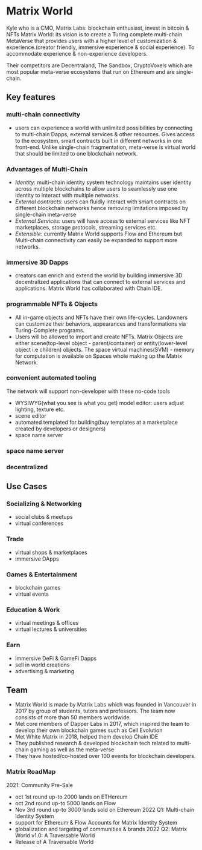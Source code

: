 # Matrix World
Kyle who is a CMO, Matrix Labs: blockchain enthusiast, invest in bitcoin & NFTs
Matrix World: its vision is to create a Turing complete multi-chain MetaVerse that provides users with a higher level of customization & experience.(creator friendly, immersive experience & social experience). To accommodate experience & non-experience developers. 

Their competitors are Decentraland, The Sandbox, CryptoVoxels which are most popular meta-verse ecosystems that run on Ethereum and are single-chain.
## Key features
### multi-chain connectivity
- users can experience a world with unlimited possibilities by connecting to multi-chain Dapps, external services & other resources. Gives access to the ecosystem, smart contracts built in different networks in one front-end. Unlike single-chain fragmentation, meta-verse is virtual world that should be limited to one blockchain network.
### Advantages of Multi-Chain
- *Identity*: multi-chain identity system technology maintains user identity across multiple blockchains to allow users to seamlessly use one identity to interact with multiple networks.
- *External contracts*: users can fluidly interact with smart contracts on different blockchain networks hence removing limitations imposed by single-chain meta-verse
- *External Services*: users will have access to external services like NFT marketplaces, storage protocols, streaming services etc.
- *Extensible*: currently Matrix World supports Flow and Ethereum but Multi-chain connectivity can easily be expanded to support more networks.

### immersive 3D Dapps
- creators can enrich and extend the world by building immersive 3D decentralized applications that can connect to external services and applications. Matrix World has collaborated with Chain IDE.

### programmable NFTs & Objects
- All in-game objects and NFTs have their own life-cycles. Landowners can customize their behaviors, appearances and transformations via Turing-Complete programs. 
- Users will be allowed to import and create NFTs. Matrix Objects are either scene(top-level object - parent/container) or entity(lower-level object i.e children) objects. The space virtual machines(SVM) - memory for computation is available on Spaces whole making up the Matrix Network.

### convenient automated tooling
The network will support non-developer with these no-code tools
- WYSIWYG(what you see is what you get) model editor: users adjust lighting, texture etc.
- scene editor
- automated templated for building(buy templates at a marketplace created by developers or designers)
- space name server

### space name server
### decentralized

## Use Cases
### Socializing & Networking
- social clubs & meetups
- virtual conferences
### Trade
- virtual shops & marketplaces
- immersive DApps
### Games & Entertainment
- blockchain games
- virtual events
### Education & Work
- virtual meetings & offices
- virtual lectures & universities
### Earn
- immersive DeFi & GameFi Dapps
- sell in world creations
- advertising & marketing

## Team
- Matrix World is made by Matrix Labs which was founded in Vancouver in 2017 by group of students, tutors and professors. The team now consists of more than 50 members worldwide. 
- Met core members of Dapper Labs in 2017, which inspired the team to develop their own blockchain games such as Cell Evolution
- Met White Matrix in 2018, helped them develop Chain IDE 
- They published research & developed blockchain tech related to multi-chain gaming as well as the meta-verse
- They have hosted/co-hosted over 100 events for blockchain developers.

### Matrix RoadMap
2021: Community Pre-Sale
- oct 1st round up-to 2000 lands on ETHereum
- oct 2nd round up-to 5000 lands on Flow
- Nov 3rd round up-to 3000 lands sold on Ethereum
2022 Q1: Multi-chain Identity System
- support for Ethereum & Flow Accounts for Matrix Identity System
- globalization and targeting of communities & brands
2022 Q2: Matrix World v1.0: A Traversable World
- Release of A Traversable World 

